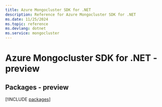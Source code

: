 ```yaml
---
title: Azure Mongocluster SDK for .NET
description: Reference for Azure Mongocluster SDK for .NET
ms.date: 11/25/2024
ms.topic: reference
ms.devlang: dotnet
ms.service: mongocluster
---
```

# Azure Mongocluster SDK for .NET - preview
## Packages - preview
[!INCLUDE [packages](mongocluster-index.md)]